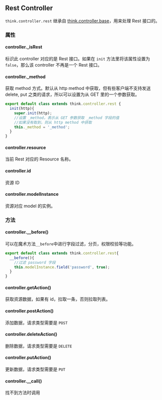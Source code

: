 ## Rest Controller

`think.controller.rest` 继承自 [think.controller.base](./api_controller.html)，用来处理 Rest 接口的。

### 属性

#### controller._isRest

标识此 controller 对应的是 Rest 接口。如果在 `init` 方法里将该属性设置为`false`，那么该 controller 不再是一个 Rest 接口。

#### controller._method

获取 method 方式。默认从 http method 中获取，但有些客户端不支持发送 delete, put 之类的请求，所以可以设置为从 GET 里的一个参数获取。

```js
export default class extends think.controller.rest {
  init(http){
    super.init(http);
    //设置 _method，表示从 GET 参数获取 _method 字段的值
    //如果没有取到，则从 http method 中获取
    this._method = '_method';
  }
}
```

#### controller.resource

当前 Rest 对应的 Resource 名称。

#### controller.id

资源 ID

#### controller.modelInstance

资源对应 model 的实例。


### 方法

#### controller.__before()

可以在魔术方法`__before`中进行字段过滤，分页，权限校验等功能。

```js
export default class extends think.controller.rest{
  __before(){
    //过滤 password 字段
    this.modelInstance.field('password', true);
  }
}
```

#### controller.getAction()

获取资源数据，如果有 id，拉取一条，否则拉取列表。

#### controller.postAction()

添加数据，请求类型需要是 `POST`

#### controller.deleteAction()

删除数据，请求类型需要是 `DELETE`

#### controller.putAction()

更新数据，请求类型需要是 `PUT`

#### controller.__call()

找不到方法时调用

